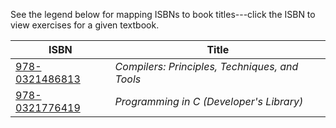 See the legend below for mapping ISBNs to book titles---click the ISBN to view exercises for a given textbook.

| ISBN | Title
| --- | --- |
| [978-0321486813](https://github.com/andersonjwan/readings/tree/main/978-0321486813) | *Compilers: Principles, Techniques, and Tools*
| [978-0321776419](https://github.com/andersonjwan/readings/tree/main/978-0321776419) | *Programming in C (Developer's Library)*